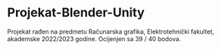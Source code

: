 # Projekat-Blender-Unity
Projekat rađen na predmetu Računarska grafika, Elektrotehnički fakultet, akademske 2022/2023 godine. Ocijenjen sa 39 / 40 bodova.
